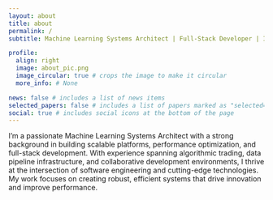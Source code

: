 ```yaml
---
layout: about
title: about
permalink: /
subtitle: Machine Learning Systems Architect | Full-Stack Developer | Infrastructure Expert

profile:
  align: right
  image: about_pic.png
  image_circular: true # crops the image to make it circular
  more_info: # None

news: false # includes a list of news items
selected_papers: false # includes a list of papers marked as "selected={true}"
social: true # includes social icons at the bottom of the page
---
```


I’m a passionate Machine Learning Systems Architect with a strong background in building scalable platforms, performance optimization, and full-stack development. With experience spanning algorithmic trading, data pipeline infrastructure, and collaborative development environments, I thrive at the intersection of software engineering and cutting-edge technologies. My work focuses on creating robust, efficient systems that drive innovation and improve performance.
